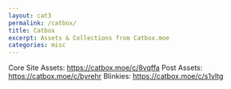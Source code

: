 ```yaml
---
layout: cat3
permalink: /catbox/
title: Catbox
excerpt: Assets & Collections from Catbox.moe
categories: misc
---
```

Core Site Assets: https://catbox.moe/c/8vqffa
Post Assets: https://catbox.moe/c/byrehr
Blinkies: https://catbox.moe/c/s1vltg